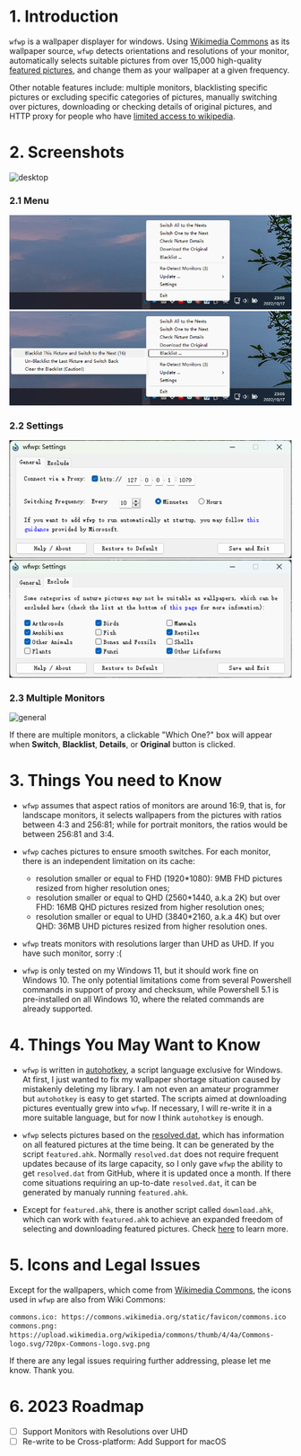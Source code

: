 # 1. Introduction

`wfwp` is a wallpaper displayer for windows. Using [Wikimedia Commons](https://commons.wikimedia.org/wiki/Main_Page) as its wallpaper source, `wfwp` detects orientations and resolutions of your monitor, automatically selects suitable pictures from over 15,000 high-quality [featured pictures](https://commons.wikimedia.org/wiki/Commons:Featured_pictures), and change them as your wallpaper at a given frequency.

Other notable features include: multiple monitors, blacklisting specific pictures or excluding specific categories of pictures, manually switching over pictures, downloading or checking details of original pictures, and HTTP proxy for people who have [limited access to wikipedia](https://en.wikipedia.org/wiki/Censorship_of_Wikipedia).

# 2. Screenshots

![desktop](/screenshots/1.png)

### 2.1 Menu

![menu](/screenshots/2.png)![blacklist](/screenshots/3.png)

### 2.2 Settings

![general](/screenshots/4.png)![exclude](/screenshots/5.png)

### 2.3 Multiple Monitors

![general](/screenshots/6.png)

If there are multiple monitors, a clickable "Which One?" box will appear when **Switch**, **Blacklist**, **Details**, or **Original** button is clicked.

# 3. Things You need to Know

- `wfwp` assumes that aspect ratios of monitors are around 16:9, that is, for landscape monitors, it selects wallpapers from the pictures with ratios between 4:3 and 256:81; while for portrait monitors, the ratios would be between 256:81 and 3:4.

- `wfwp` caches pictures to ensure smooth switches. For each monitor, there is an independent limitation on its cache:
  - resolution smaller or equal to FHD (1920*1080): 9MB FHD pictures resized from higher resolution ones;
  - resolution smaller or equal to QHD (2560*1440, a.k.a 2K) but over FHD: 16MB QHD pictures resized from higher resolution ones;
  - resolution smaller or equal to UHD (3840*2160, a.k.a 4K) but over QHD: 36MB UHD pictures resized from higher resolution ones.

- `wfwp` treats monitors with resolutions larger than UHD as UHD. If you have such monitor, sorry :(

- `wfwp` is only tested on my Windows 11, but it should work fine on Windows 10. The only potential limitations come from several Powershell commands in support of proxy and checksum, while Powershell 5.1 is pre-installed on all Windows 10, where the related commands are already supported.

# 4. Things You May Want to Know

- `wfwp` is written in [autohotkey](https://www.autohotkey.com/), a script language exclusive for Windows. At first, I just wanted to fix my wallpaper shortage situation caused by mistakenly deleting my library. I am not even an amateur programmer but `autohotkey` is easy to get started. The scripts aimed at downloading pictures eventually grew into `wfwp`. If necessary, I will re-write it in a more suitable language, but for now I think `autohotkey` is enough.

- `wfwp` selects pictures based on the [resolved.dat](https://raw.githubusercontent.com/fjn308/wfwp/main/upload/resolved.dat), which has information on all featured pictures at the time being. It can be generated by the script `featured.ahk`. Normally `resolved.dat` does not require frequent updates because of its large capacity, so I only gave `wfwp` the ability to get `resolved.dat` from GitHub, where it is updated once a month. If there come situations requiring an up-to-date `resolved.dat`, it can be generated by manualy running `featured.ahk`.

- Except for `featured.ahk`, there is another script called `download.ahk`, which can work with `featured.ahk` to achieve an expanded freedom of selecting and downloading featured pictures. Check [here](https://github.com/fjn308/wfwp/tree/main/scripts) to learn more.

# 5. Icons and Legal Issues

Except for the wallpapers, which come from [Wikimedia Commons](https://commons.wikimedia.org/wiki/Main_Page), the icons used in `wfwp` are also from Wiki Commons:

```
commons.ico: https://commons.wikimedia.org/static/favicon/commons.ico
commons.png: https://upload.wikimedia.org/wikipedia/commons/thumb/4/4a/Commons-logo.svg/720px-Commons-logo.svg.png
```

If there are any legal issues requiring further addressing, please let me know. Thank you.

# 6. 2023 Roadmap

- [ ] Support Monitors with Resolutions over UHD
- [ ] Re-write to be Cross-platform: Add Support for macOS
